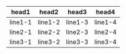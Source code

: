 |head1|head2|head3|head4|
|---|---|---|---|
|line1-1|line1-2|line1-3|line1-4|
|line2-1|line2-2|line2-3|line2-4|
|line3-1|line3-2|line3-3|line3-4|
